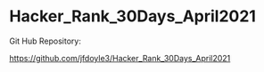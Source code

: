 # Hacker_Rank_30Days_April2021

Git Hub Repository:

https://github.com/jfdoyle3/Hacker_Rank_30Days_April2021